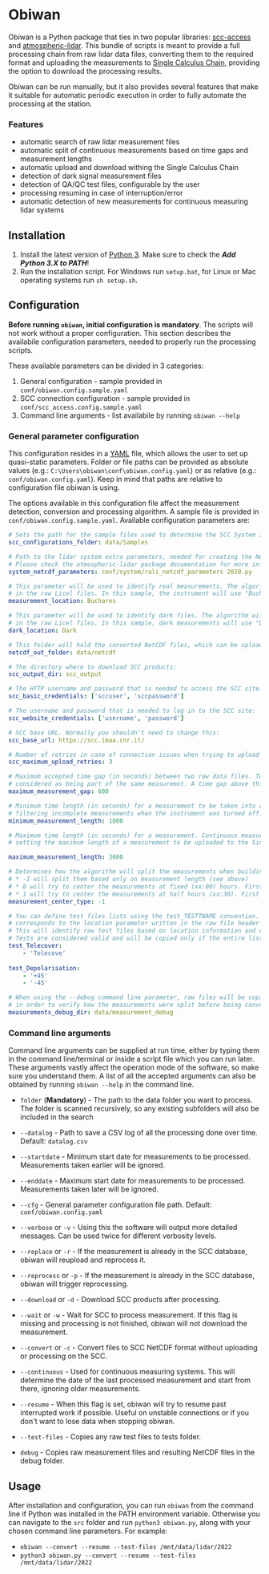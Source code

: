 # Obiwan
Obiwan is a Python package that ties in two popular libraries: [scc-access](https://pypi.org/project/scc-access/) and [atmospheric-lidar](https://pypi.org/project/atmospheric-lidar/).
This bundle of scripts is meant to provide a full processing chain from raw lidar data files, converting them to the required format and uploading the measurements to
[Single Calculus Chain](https://www.earlinet.org/index.php?id=281), providing the option to download the processing results.

Obiwan can be run manually, but it also provides several features that make it suitable for automatic periodic execution in order to fully automate the processing at the station.

### Features

- automatic search of raw lidar measurement files
- automatic split of continuous measurements based on time gaps and measurement lengths
- automatic upload and download withing the Single Calculus Chain
- detection of dark signal measurement files
- detection of QA/QC test files, configurable by the user
- processing resuming in case of interruption/error
- automatic detection of new measurements for continuous measuring lidar systems

## Installation

1. Install the latest version of [Python 3](https://www.python.org/downloads/). Make sure to check the ***Add Python 3.X to PATH***!
2. Run the installation script. For Windows run `setup.bat`, for Linux or Mac operating systems run `sh setup.sh`.

## Configuration

**Before running `obiwan`, initial configuration is mandatory**. The scripts will not work without a proper configuration. This section describes the availabile configuration parameters,
needed to properly run the processing scripts.

These available parameters can be divided in 3 categories:

1. General configuration - sample provided in `conf/obiwan.config.sample.yaml`
2. SCC connection configuration - sample provided in `conf/scc_access.config.sample.yaml`
3. Command line arguments - list availabile by running `obiwan --help`

### General parameter configuration

This configuration resides in a [YAML](https://en.wikipedia.org/wiki/YAML) file, which allows the user to set up quasi-static parameters.
Folder or file paths can be provided as absolute values (e.g.: `C:\Users\obiwan\conf\obiwan.config.yaml`) or as relative (e.g.: `conf/obiwan.config.yaml`).
Keep in mind that paths are relative to configuration file obiwan is using.

The options available in this configuration file affect the measurement detection, conversion and processing algorithm. A sample file is provided in `conf/obiwan.config.sample.yaml`. Available configuration parameters are:

```YAML
# Sets the path for the sample files used to determine the SCC System ID when uploading data to the Single Calculus Chain
scc_configurations_folder: data/Samples

# Path to the lidar system extra parameters, needed for creating the NetCDF files required by Single Calculus Chain.
# Please check the atmospheric-lidar package documentation for more information.
system_netcdf_parameters: conf/system/rali_netcdf_parameters 2020.py

# This parameter will be used to identify real measurements. The algorithm will look for this string in the location field
# in the raw Licel files. In this sample, the instrument will use "Buchares" location:
measurement_location: Buchares

# This parameter will be used to identify dark files. The algorithm will look for this string in the location field
# in the raw Licel files. In this sample, dark measurements will use "Dark" location:
dark_location: Dark

# This folder will hold the converted NetCDF files, which can be uploaded to the Single Calculus Chain:
netcdf_out_folder: data/netcdf

# The directory where to download SCC products:
scc_output_dir: scc_output

# The HTTP username and password that is needed to access the SCC site:
scc_basic_credentials: ['sccuser', 'sccpassword']

# The username and password that is needed to log in to the SCC site:
scc_website_credentials: ['username', 'password']

# SCC base URL. Normally you shouldn't need to change this:
scc_base_url: https://scc.imaa.cnr.it/

# Number of retries in case of connection issues when trying to upload measurements to the Single Calculus Chain:
scc_maximum_upload_retries: 3

# Maximum accepted time gap (in seconds) between two raw data files. Two data files with a time gap below this value will be
# considered as being part of the same measuremnt. A time gap above this value will signal a pause between two different measurements:
maximum_measurement_gap: 600

# Minimum time length (in seconds) for a measurement to be taken into account for further processing. This option is useful for
# filtering incomplete measurements when the instrument was turned off.
minimum_measurement_length: 1800

# Maximum time length (in seconds) for a measurement. Continuous measurements will be split at this length. This option is useful for
# setting the maximum length of a measurement to be uploaded to the Single Calculus Chain (usually 1 hour, or 3600 seconds).

maximum_measurement_length: 3600

# Determines how the algorithm will split the measurements when building the NetCDF files. Three values are accepted:
# * -1 will split them based only on measurement length (see above)
# * 0 will try to center the measurements at fixed (xx:00) hours. First and last measurements from a set are being excepted from this rule (depending on when the measurement started/stopped).
# * 1 will try to center the measurements at half hours (xx:30). First and last measurements from a set are being excepted from this rule (depending on when the measurement started/stopped).
measurement_center_type: -1

# You can define test files lists using the test_TESTTNAME convention. Each item in the list
# corresponds to the location parameter written in the raw file header when the test is run.
# This will identify raw test files based on location information and copies them to the "tests" folder.
# Tests are considered valid and will be copied only if the entire list of tests is present.
test_Telecover:
    - 'Telecove'
    
test_Depolarisation:
    - '+45'
    - '-45'

# When using the --debug command line parameter, raw files will be copied to the specified folder
# in order to verify how the measurements were split before being converted to SCC NetCDF files:
measurements_debug_dir: data/measurement_debug
```

### Command line arguments

Command line arguments can be supplied at run time, either by typing them in the command line/terminal or inside a script file which you can run later.
These arguments vastly affect the operation mode of the software, so make sure you understand them. A list of all the accepted arguments can also be obtained
by running `obiwan --help` in the command line.

- `folder` (**Mandatory**) - The path to the data folder you want to process. The folder is scanned recursively, so any existing subfolders will also be included
in the search

- `--datalog` - Path to save a CSV log of all the processing done over time. Default: `datalog.csv`
- `--startdate` - Minimum start date for measurements to be processed. Measurements taken earlier will be ignored.
- `--enddate` - Maximum start date for measurements to be processed. Measurements taken later will be ignored.
- `--cfg` - General parameter configuration file path. Default: `conf/obiwan.config.yaml`
- `--verbose` or `-v` - Using this the software will output more detailed messages. Can be used twice for different verbosity levels.
- `--replace` or `-r` - If the measurement is already in the SCC database, obiwan will reupload and reprocess it.
- `--reprocess` or `-p` - If the measurement is already in the SCC database, obiwan will trigger reprocessing.
- `--download` or `-d` - Download SCC products after processing.
- `--wait` or `-w` - Wait for SCC to process measurement. If this flag is missing and processing is not finished, obiwan will not download the measurement.
- `--convert` or `-c` - Convert files to SCC NetCDF format without uploading or processing on the SCC.
- `--continuous` - Used for continuous measuring systems. This will determine the date of the last processed measurement and start from there, ignoring older measurements.
- `--resume` - When this flag is set, obiwan will try to resume past interrupted work if possible. Useful on unstable connections or if you don't want to lose data when stopping obiwan.
- `--test-files` - Copies any raw test files to tests folder.
- `debug` - Copies raw measurement files and resulting NetCDF files in the debug folder.

## Usage

After installation and configuration, you can run `obiwan` from the command line if Python was installed in the PATH environment variable.
Otherwise you can navigate to the `src` folder and run `python3 obiwan.py`, along with your chosen command line parameters. For example:

- `obiwan --convert --resume --test-files /mnt/data/lidar/2022`
- `python3 obiwan.py --convert --resume --test-files /mnt/data/lidar/2022`